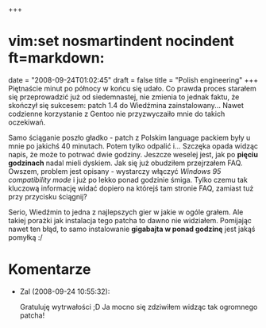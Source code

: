 +++
# vim:set nosmartindent nocindent ft=markdown:
date = "2008-09-24T01:02:45"
draft = false
title = "Polish engineering"
+++
Piętnaście minut po północy w końcu się udało. Co prawda proces starałem się
przeprowadzić już od siedemnastej, nie zmienia to jednak faktu, że skończył
się sukcesem: patch 1.4 do Wiedźmina zainstalowany... Nawet codzienne
korzystanie z Gentoo nie przyzwyczaiło mnie do takich oczekiwań.

Samo ściąganie poszło gładko - patch z Polskim language packiem były u mnie po
jakichś 40 minutach. Potem tylko odpalić i... Szczęka opada widząc napis, że
może to potrwać dwie godziny. Jeszcze weselej jest, jak po **pięciu
godzinach** nadal mieli dyskiem. Jak się już obudziłem przejrzałem FAQ.
Owszem, problem jest opisany - wystarczy włączyć _Windows 95 compatibility
mode_ i już po lekko ponad godzinie śmiga. Tylko czemu tak kluczową informację
widać dopiero na którejś tam stronie FAQ, zamiast tuż przy przycisku ściągnij?

Serio, Wiedźmin to jedna z najlepszych gier w jakie w ogóle grałem. Ale takiej
porażki jak instalacja tego patcha to dawno nie widziałem. Pomijając nawet ten
błąd, to samo instalowanie **gigabajta w ponad godzinę** jest jakąś pomyłką :/

# Komentarze

* Zal (2008-09-24 10:55:32): <p>Gratuluję wytrwałości ;D Ja mocno się zdziwiłem
  widząc tak ogromnego patcha!</p>
